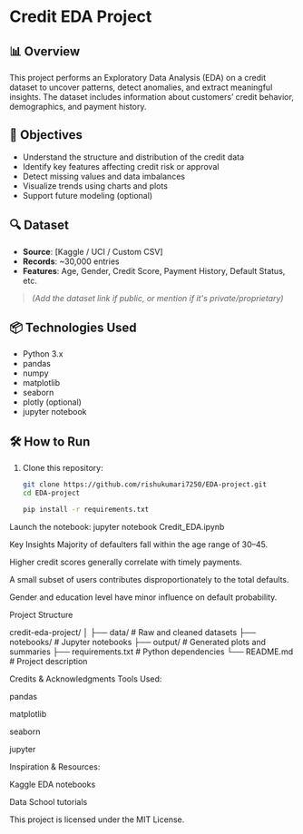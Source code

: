 # Credit EDA Project

## 📊 Overview

This project performs an Exploratory Data Analysis (EDA) on a credit dataset to uncover patterns, detect anomalies, and extract meaningful insights. The dataset includes information about customers’ credit behavior, demographics, and payment history.

## 🧠 Objectives

- Understand the structure and distribution of the credit data
- Identify key features affecting credit risk or approval
- Detect missing values and data imbalances
- Visualize trends using charts and plots
- Support future modeling (optional)

## 🔍 Dataset

- **Source**: [Kaggle / UCI / Custom CSV]  
- **Records**: ~30,000 entries  
- **Features**: Age, Gender, Credit Score, Payment History, Default Status, etc.

> *(Add the dataset link if public, or mention if it's private/proprietary)*

## 📦 Technologies Used

- Python 3.x
- pandas
- numpy
- matplotlib
- seaborn
- plotly (optional)
- jupyter notebook

## 🛠️ How to Run

1. Clone this repository:
   ```bash
   git clone https://github.com/rishukumari7250/EDA-project.git
   cd EDA-project

   pip install -r requirements.txt
   
 Launch the notebook:
jupyter notebook Credit_EDA.ipynb

Key Insights
Majority of defaulters fall within the age range of 30–45.

Higher credit scores generally correlate with timely payments.

A small subset of users contributes disproportionately to the total defaults.

Gender and education level have minor influence on default probability.

 Project Structure

 credit-eda-project/
│
├── data/                  # Raw and cleaned datasets
├── notebooks/             # Jupyter notebooks
├── output/                # Generated plots and summaries
├── requirements.txt       # Python dependencies
└── README.md              # Project description

 Credits & Acknowledgments
Tools Used:

pandas

matplotlib

seaborn

jupyter

Inspiration & Resources:

Kaggle EDA notebooks

Data School tutorials

This project is licensed under the MIT License.



